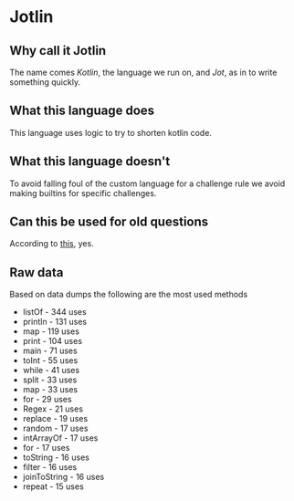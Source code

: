 # Jotlin

## Why call it Jotlin

The name comes _Kotlin_, the language we run on, and _Jot_, as in to write something quickly.

## What this language does

This language uses logic to try to shorten kotlin code.

## What this language doesn't

To avoid falling foul of the custom language for a challenge rule we avoid making builtins for specific challenges.

## Can this be used for old questions

According to [this](https://codegolf.meta.stackexchange.com/a/7011/73772), yes.
## Raw data

Based on data dumps the following are the most used methods

- listOf - 344 uses
- println - 131 uses
- map - 119 uses
- print - 104 uses
- main - 71 uses
- toInt - 55 uses
- while - 41 uses
- split - 33 uses
- map - 33 uses
- for - 29 uses
- Regex - 21 uses
- replace - 19 uses
- random - 17 uses
- intArrayOf - 17 uses
- for - 17 uses
- toString - 16 uses
- filter - 16 uses
- joinToString - 16 uses
- repeat - 15 uses
